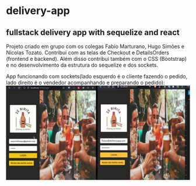 # delivery-app
## fullstack delivery app with sequelize and react

Projeto criado em grupo com os colegas Fabio Marturano, Hugo Simões e Nícolas Tozato. Contribui com as telas de Checkout e  DetailsOrders (frontend e backend). Além disso contribui também com o CSS (Bootstrap) e no desenvolvimento da estrutura do sequelize e dos sockets.

App funcionando com sockets(lado esquerdo é o cliente fazendo o pedido, lado direito é o vendedor acompanhando e preparando o pedido):
![delivery-app-socket-gif](https://github.com/lucasportella/delivery-app/blob/main-group-13-feat-style-css/app-working.gif)
